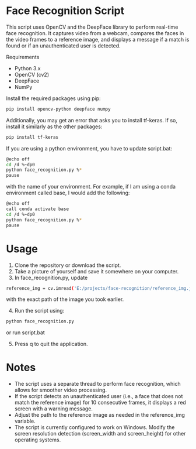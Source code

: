 # Face Recognition Script
This script uses OpenCV and the DeepFace library to perform real-time face recognition. It captures video from a webcam, compares the faces in the video frames to a reference image, and displays a message if a match is found or if an unauthenticated user is detected.

Requirements
- Python 3.x
- OpenCV (cv2)
- DeepFace
- NumPy

Install the required packages using pip:

```bash
pip install opencv-python deepface numpy
```

Additionally, you may get an error that asks you to install tf-keras. If so, install it similarly as the other packages:

```bash
pip install tf-keras
```

If you are using a python environment, you have to update script.bat:
```bash
@echo off
cd /d %~dp0
python face_recognition.py %*
pause
```
with the name of your environment. For example, if I am using a conda environment called base, I would add the following:

```bash
@echo off
call conda activate base
cd /d %~dp0
python face_recognition.py %*
pause
```

# Usage
1. Clone the repository or download the script.
2. Take a picture of yourself and save it somewhere on your computer.
3. In face_recognition.py, update 

```bash
reference_img = cv.imread('E:/projects/face-recognition/reference_img.jpg')
```

with the exact path of the image you took earlier.

4. Run the script using:

```bash
python face_recognition.py
```

or run script.bat

5. Press q to quit the application.

# Notes
- The script uses a separate thread to perform face recognition, which allows for smoother video processing.
- If the script detects an unauthenticated user (i.e., a face that does not match the reference image) for 10 consecutive frames, it displays a red screen with a warning message.
- Adjust the path to the reference image as needed in the reference_img variable.
- The script is currently configured to work on Windows. Modify the screen resolution detection (screen_width and screen_height) for other operating systems.
